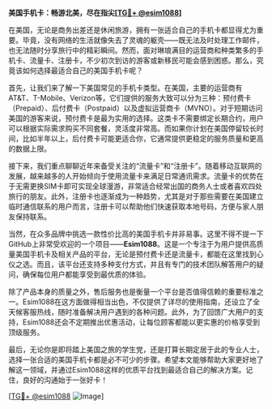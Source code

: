 **美国手机卡：畅游北美，尽在指尖[[TG💪+ @esim1088](https://t.me/s/esim1088)]**

在美国，无论是商务出差还是休闲旅游，拥有一张适合自己的手机卡都显得尤为重要。毕竟，没有网络的生活就像失去了灵魂的躯壳——既无法及时处理工作邮件，也无法随时分享旅行中的精彩瞬间。然而，面对琳琅满目的运营商和种类繁多的手机卡、流量卡、注册卡，不少初次到访的游客或新移民可能会感到困惑。那么，究竟该如何选择最适合自己的美国手机卡呢？

首先，让我们来了解一下美国常见的手机卡类型。在美国，主要的运营商有AT&T、T-Mobile、Verizon等，它们提供的服务大致可以分为三种：预付费卡（Prepaid）、后付费卡（Postpaid）以及虚拟运营商卡（MVNO）。对于短期访问美国的游客来说，预付费卡是最为实用的选择。这类卡不需要绑定长期合约，用户可以根据实际需求购买不同套餐，灵活度非常高。而如果你计划在美国停留较长时间，比如半年以上，后付费卡可能更适合你，它通常提供更稳定的服务质量和更高的数据上限。

接下来，我们重点聊聊近年来备受关注的“流量卡”和“注册卡”。随着移动互联网的发展，越来越多的人开始倾向于使用流量卡来满足日常通讯需求。流量卡的优势在于无需更换SIM卡即可实现全球漫游，非常适合经常出国的商务人士或者喜欢四处旅行的朋友。此外，注册卡也逐渐成为一种趋势，尤其是对于那些需要在美国建立临时通信联系的用户而言，注册卡可以帮助他们快速获取本地号码，方便与家人朋友保持联系。

当然，在众多品牌中挑选一款性价比高的美国手机卡并非易事。这里不得不提一下GitHub上非常受欢迎的一个项目——**Esim1088**。这是一个专注于为用户提供高质量美国手机卡及相关产品的平台，无论是预付费卡还是流量卡，都能在这里找到心仪之选。而且，该平台还支持多种支付方式，并且有专门的技术团队解答用户的疑问，确保每位用户都能享受到最优质的体验。

除了产品本身的质量之外，售后服务也是衡量一个平台是否值得信赖的重要标准之一。Esim1088在这方面做得相当出色，不仅提供了详尽的使用指南，还设立了全天候客服热线，随时准备解决用户遇到的各种问题。此外，为了回馈广大用户的支持，Esim1088还会不定期推出优惠活动，让每位顾客都能以更实惠的价格享受到顶级服务。

最后，无论你是即将踏上美国之旅的学生党，还是打算长期定居于此的专业人士，选择一张合适的美国手机卡都是必不可少的步骤。希望本文能够帮助大家更好地了解这一领域，并通过Esim1088这样的优质平台找到最适合自己的解决方案。记住，良好的沟通始于一张好卡！

[[TG💪+ @esim1088](https://t.me/s/esim1088) ![Image](https://i.postimg.cc/4NQfJmqS/Snipaste-2025-05-13-00-14-12.png)]